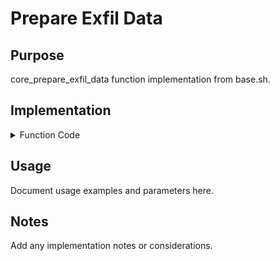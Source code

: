 # Prepare Exfil Data

## Purpose

core_prepare_exfil_data function implementation from base.sh.

## Implementation

<details>
<summary>Function Code</summary>

```bash
core_prepare_exfil_data() {
local data="$1"
    
            if [ -n "$EXFIL_START" ]; then
        data="${EXFIL_START}${data}"
            fi
    
            if [ -n "$EXFIL_END" ]; then
        data="${EXFIL_END}${data}"
    fi
    "$CMD_PRINTF"  "$data"
}
```

</details>

## Usage

Document usage examples and parameters here.

## Notes

Add any implementation notes or considerations.

